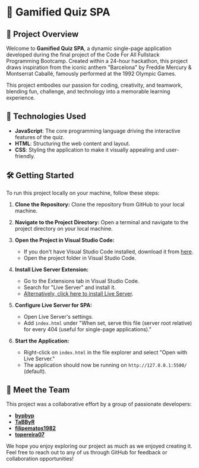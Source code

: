 # 🎯 Gamified Quiz SPA

## 📝 Project Overview

Welcome to **Gamified Quiz SPA**, a dynamic single-page application developed during the final project of the Code For All Fullstack Programming Bootcamp. Created within a 24-hour hackathon, this project draws inspiration from the iconic anthem "Barcelona" by Freddie Mercury & Montserrat Caballé, famously performed at the 1992 Olympic Games.

This project embodies our passion for coding, creativity, and teamwork, blending fun, challenge, and technology into a memorable learning experience.

## 🚀 Technologies Used

- **JavaScript**: The core programming language driving the interactive features of the quiz.
- **HTML**: Structuring the web content and layout.
- **CSS**: Styling the application to make it visually appealing and user-friendly.

## 🛠️ Getting Started

To run this project locally on your machine, follow these steps:

1. **Clone the Repository:** Clone the repository from GitHub to your local machine.

2. **Navigate to the Project Directory:** Open a terminal and navigate to the project directory on your local machine.

3. **Open the Project in Visual Studio Code:**
   - If you don't have Visual Studio Code installed, download it from [here](https://code.visualstudio.com/).
   - Open the project folder in Visual Studio Code.

4. **Install Live Server Extension:**
   - Go to the Extensions tab in Visual Studio Code.
   - Search for "Live Server" and install it.
   - [Alternatively, click here to install Live Server](https://marketplace.visualstudio.com/items?itemName=ritwickdey.liveserver).

5. **Configure Live Server for SPA:**
   - Open Live Server's settings.
   - Add `index.html` under "When set, serve this file (server root relative) for every 404 (useful for single-page applications)."

6. **Start the Application:**
   - Right-click on `index.html` in the file explorer and select "Open with Live Server."
   - The application should now be running on `http://127.0.0.1:5500/` (default).

## 👥 Meet the Team

This project was a collaborative effort by a group of passionate developers:

- **[bypbyp](https://github.com/bypbyp)** 
- **[TaBByR](https://github.com/TaBByR)** 
- **[filipematos1982](https://github.com/filipematos1982)**
- **[topereira07](https://github.com/topereira07)**

We hope you enjoy exploring our project as much as we enjoyed creating it. Feel free to reach out to any of us through GitHub for feedback or collaboration opportunities!
